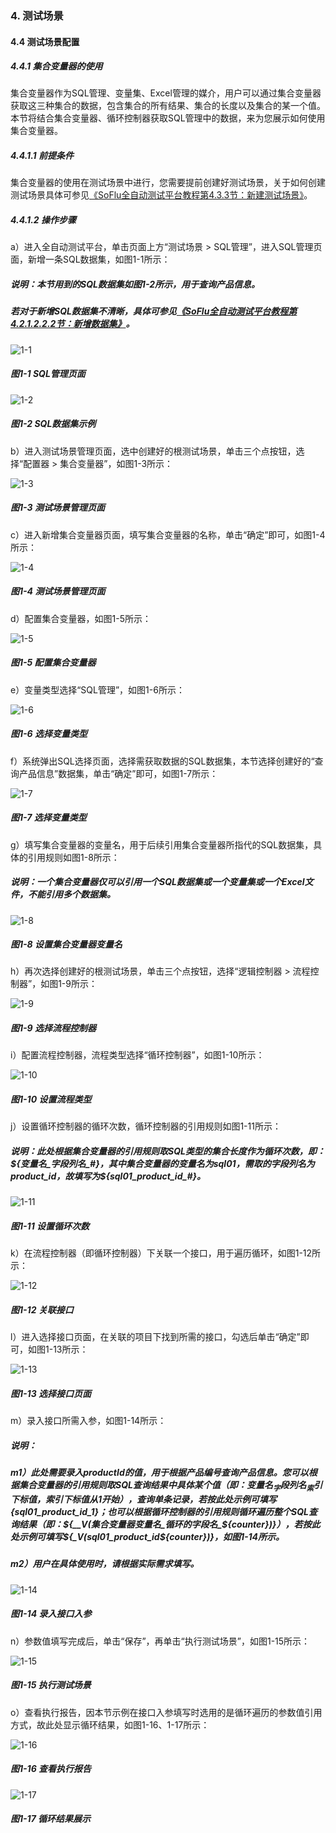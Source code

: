 ### 4. 测试场景

#### 4.4 测试场景配置

##### 4.4.1 集合变量器的使用

集合变量器作为SQL管理、变量集、Excel管理的媒介，用户可以通过集合变量器获取这三种集合的数据，包含集合的所有结果、集合的长度以及集合的某一个值。本节将结合集合变量器、循环控制器获取SQL管理中的数据，来为您展示如何使用集合变量器。

##### 4.4.1.1 前提条件

集合变量器的使用在测试场景中进行，您需要提前创建好测试场景，关于如何创建测试场景具体可参见[《SoFlu全自动测试平台教程第4.3.3节：新建测试场景》](https://gitee.com/feisuanyz/SoFlu-adp/blob/master/SoFlu%E5%85%A8%E8%87%AA%E5%8A%A8%E6%B5%8B%E8%AF%95%E5%B9%B3%E5%8F%B0%E6%95%99%E7%A8%8B/4.%20%E6%B5%8B%E8%AF%95%E5%9C%BA%E6%99%AF/3.%20%E6%B5%8B%E8%AF%95%E5%9C%BA%E6%99%AF%E7%AE%A1%E7%90%86/2.%20%E6%96%B0%E5%BB%BA%E6%B5%8B%E8%AF%95%E5%9C%BA%E6%99%AF.md)。

##### 4.4.1.2 操作步骤

a）进入全自动测试平台，单击页面上方“测试场景 > SQL管理”，进入SQL管理页面，新增一条SQL数据集，如图1-1所示：

##### 说明：本节用到的SQL数据集如图1-2所示，用于查询产品信息。

##### 若对于新增SQL数据集不清晰，具体可参见[《SoFlu全自动测试平台教程第4.2.1.2.2.2节：新增数据集》](https://gitee.com/feisuanyz/SoFlu-adp/blob/master/SoFlu%E5%85%A8%E8%87%AA%E5%8A%A8%E6%B5%8B%E8%AF%95%E5%B9%B3%E5%8F%B0%E6%95%99%E7%A8%8B/4.%20%E6%B5%8B%E8%AF%95%E5%9C%BA%E6%99%AF/2.%20%E6%95%B0%E6%8D%AE%E9%9B%86%E7%AE%A1%E7%90%86/1.%20SQL%E7%AE%A1%E7%90%86/2.%20%E6%95%B0%E6%8D%AE%E9%9B%86/2.%20%E6%96%B0%E5%A2%9E%E6%95%B0%E6%8D%AE%E9%9B%86.md)。

![1-1](https://www.feisuanyz.com/fstest/cscj/cscjpeizhi/collection_1.png)

##### 图1-1 SQL管理页面

![1-2](https://www.feisuanyz.com/fstest/cscj/cscjpeizhi/collection_2.png)

##### 图1-2 SQL数据集示例

b）进入测试场景管理页面，选中创建好的根测试场景，单击三个点按钮，选择“配置器 > 集合变量器”，如图1-3所示：

![1-3](https://www.feisuanyz.com/fstest/cscj/cscjpeizhi/collection_3.png)

##### 图1-3 测试场景管理页面

c）进入新增集合变量器页面，填写集合变量器的名称，单击“确定”即可，如图1-4所示：

![1-4](https://www.feisuanyz.com/fstest/cscj/cscjpeizhi/collection_4.png)

##### 图1-4 测试场景管理页面

d）配置集合变量器，如图1-5所示：

![1-5](https://www.feisuanyz.com/fstest/cscj/cscjpeizhi/collection_5.png)

##### 图1-5 配置集合变量器

e）变量类型选择“SQL管理”，如图1-6所示：

![1-6](https://www.feisuanyz.com/fstest/cscj/cscjpeizhi/collection_6.png)

##### 图1-6 选择变量类型

f）系统弹出SQL选择页面，选择需获取数据的SQL数据集，本节选择创建好的“查询产品信息”数据集，单击“确定”即可，如图1-7所示：

![1-7](https://www.feisuanyz.com/fstest/cscj/cscjpeizhi/collection_7.png)

##### 图1-7 选择变量类型

g）填写集合变量器的变量名，用于后续引用集合变量器所指代的SQL数据集，具体的引用规则如图1-8所示：

##### 说明：一个集合变量器仅可以引用一个SQL数据集或一个变量集或一个Excel文件，不能引用多个数据集。

![1-8](https://www.feisuanyz.com/fstest/cscj/cscjpeizhi/collection_8.png)

##### 图1-8 设置集合变量器变量名

h）再次选择创建好的根测试场景，单击三个点按钮，选择“逻辑控制器 > 流程控制器”，如图1-9所示：

![1-9](https://www.feisuanyz.com/fstest/cscj/cscjpeizhi/collection_9.png)

##### 图1-9 选择流程控制器

i）配置流程控制器，流程类型选择“循环控制器”，如图1-10所示：

![1-10](https://www.feisuanyz.com/fstest/cscj/cscjpeizhi/collection_10.png)

##### 图1-10 设置流程类型

j）设置循环控制器的循环次数，循环控制器的引用规则如图1-11所示：

##### 说明：此处根据集合变量器的引用规则取SQL类型的集合长度作为循环次数，即：${变量名_字段列名_#}，其中集合变量器的变量名为sql01，需取的字段列名为product_id，故填写为${sql01_product_id_#}。

![1-11](https://www.feisuanyz.com/fstest/cscj/cscjpeizhi/collection_11.png)

##### 图1-11 设置循环次数

k）在流程控制器（即循环控制器）下关联一个接口，用于遍历循环，如图1-12所示：

![1-12](https://www.feisuanyz.com/fstest/cscj/cscjpeizhi/collection_12.png)

##### 图1-12 关联接口

l）进入选择接口页面，在关联的项目下找到所需的接口，勾选后单击“确定”即可，如图1-13所示：

![1-13](https://www.feisuanyz.com/fstest/cscj/cscjpeizhi/collection_13.png)

##### 图1-13 选择接口页面

m）录入接口所需入参，如图1-14所示：

##### 说明：

##### m1）此处需要录入productId的值，用于根据产品编号查询产品信息。您可以根据集合变量器的引用规则取SQL查询结果中具体某个值（即：${变量名_字段列名_索引下标值}，索引下标值从1开始 ），查询单条记录，若按此处示例可填写${sql01_product_id_1}；也可以根据循环控制器的引用规则循环遍历整个SQL查询结果（即：${__V(集合变量器变量名_循环的字段名_${counter})}），若按此处示例可填写${__V(sql01_product_id_${counter})}，如图1-14所示。

##### m2）用户在具体使用时，请根据实际需求填写。

![1-14](https://www.feisuanyz.com/fstest/cscj/cscjpeizhi/collection_14.png)

##### 图1-14 录入接口入参

n）参数值填写完成后，单击“保存”，再单击“执行测试场景”，如图1-15所示：

![1-15](https://www.feisuanyz.com/fstest/cscj/cscjpeizhi/collection_15.png)

##### 图1-15 执行测试场景

o）查看执行报告，因本节示例在接口入参填写时选用的是循环遍历的参数值引用方式，故此处显示循环结果，如图1-16、1-17所示：

![1-16](https://www.feisuanyz.com/fstest/cscj/cscjpeizhi/collection_16.png)

##### 图1-16 查看执行报告

![1-17](https://www.feisuanyz.com/fstest/cscj/cscjpeizhi/collection_17.png)

##### 图1-17 循环结果展示
